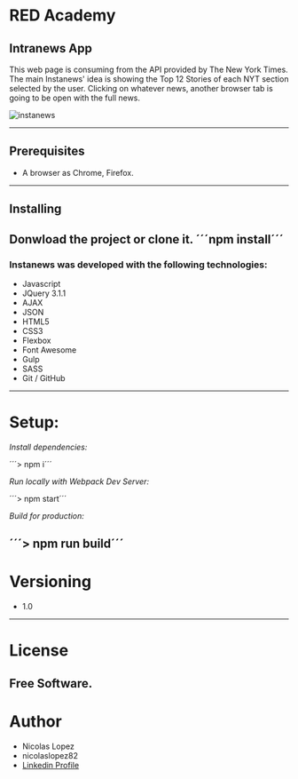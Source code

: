# RED Academy
## Intranews App

This web page is consuming from the API provided by The New York Times. 
The main Instanews' idea is showing the Top 12 Stories of each NYT section selected by the user. 
Clicking on whatever news, another browser tab is going to be open with the full news.

![instanews](https://user-images.githubusercontent.com/6266503/52168945-b060a200-26e5-11e9-95f8-35aa6470838e.gif)

----
## **Prerequisites**
- A browser as Chrome, Firefox.
----
## **Installing**
Donwload the project or clone it.
´´´npm install´´´
----
### Instanews was developed with the following technologies:

- Javascript
- JQuery 3.1.1
- AJAX
- JSON
- HTML5
- CSS3
- Flexbox
- Font Awesome
- Gulp
- SASS
- Git / GitHub
----
# Setup:
 *Install dependencies:*

´´´> npm i´´´

*Run locally with Webpack Dev Server:*

´´´> npm start´´´

*Build for production:*

´´´> npm run build´´´
----

# Versioning 
- 1.0
----
# License
Free Software.
----
# Author
- Nicolas Lopez 
- nicolaslopez82
- [Linkedin Profile](https://www.linkedin.com/in/nicolaslopez82/)
